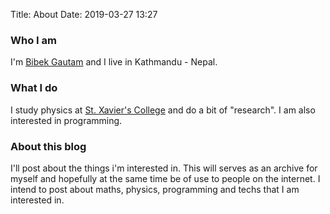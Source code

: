 Title: About
Date: 2019-03-27 13:27

### Who I am

I'm [Bibek Gautam](https://www.bibekgautm.com.np) and I live in Kathmandu - Nepal.

### What I do

I study physics at [St. Xavier's College](http://www.sxc.edu.np/) and do a bit of "research". I am also interested in programming.

### About this blog

I'll post about the things i'm interested in. This will serves as an archive for myself and hopefully at the same time be of use to people on the internet. I intend to post about maths, physics, programming and techs that I am interested in.

